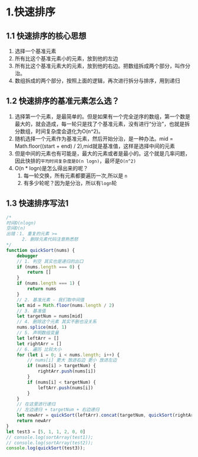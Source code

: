 # 1.快速排序

## 1.1 快速排序的核心思想

1. 选择一个基准元素
2. 所有比这个基准元素小的元素，放到他的左边
3. 所有比这个基准元素大的元素，放到他的右边。把数组拆成两个部分，叫作分治。
4. 数组拆成的两个部分，按照上面的逻辑，再次进行拆分与排序，用到递归





## 1.2 快速排序的基准元素怎么选？

1. 选择第一个元素，是最简单的。但是如果有一个完全逆序的数组，第一个数是最大的，就会造成，每一轮只是找了个基准元素，没有进行“分治”，也就是拆分数组，时间复杂度会退化为O(n^2)。
2. 随机选择一个元素作为基准元素，然后开始分治，是一种办法。mid = Math.floor((start + end) / 2),mid就是基准值，这样是选择中间的元素
3. 但是中间的元素也有可能是，最大的元素或者是最小的。这个就是几率问题，因此快排的`平均时间复杂度是O(n logn)`，最坏是`O(n^2)`
4. O(n * logn)是怎么得出来的呢？
   1. 每一轮交换，所有元素都要遍历一次,所以是 `n`
   2. 有多少轮呢？因为是分治，所以有`logn`轮







## 1.3 快速排序写法1

```js
/* 
时间O(nlogn)
空间O(n)
出错：1. 重复的元素 >=
      2. 删除元素代码注意熟悉怒
*/
function quickSort(nums) {
    debugger
    // 1. 判空 其实也是递归的出口
    if (nums.length === 0) {
        return []
    }
    if (nums.length === 1) {
        return nums
    }
    // 2. 基准元素 - 我们取中间值
    let mid = Math.floor(nums.length / 2)
    // 3. 基准值
    let targetNum = nums[mid]
    // 4. 删除这个元素 其实不删也没关系
    nums.splice(mid, 1)
    // 5. 声明数组变量
    let leftArr = []
    let rightArr = []
    // 6. 遍历 比较大小
    for (let i = 0; i < nums.length; i++) {
        // nums[i] 更大 放进右边 更小 放进左边
        if (nums[i] > targetNum) {
            rightArr.push(nums[i])
        }
        if (nums[i] < targetNum) {
            leftArr.push(nums[i])
        }
    }
    // 在这里进行递归
    // 左边递归 + targetNum + 右边递归
    let newArr = quickSort(leftArr).concat(targetNum, quickSort(rightArr))
    return newArr
}
let test3 = [5, 1, 1, 2, 0, 0]
// console.log(sortArray(test1));
// console.log(sortArray(test2));
console.log(quickSort(test3));
```

